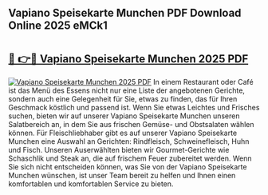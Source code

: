 ## Vapiano Speisekarte Munchen PDF Download Online 2025 eMCk1

# <h2><a href="http://gce7jx.nevu.top/?p=Vapiano+Speisekarte+Munchen">🔗 👉🔴 Vapiano Speisekarte Munchen 2025 PDF</a></h2>

[![Vapiano Speisekarte Munchen 2025 PDF](https://i.imgur.com/dBaPXMq.png)](http://gce7jx.nevu.top/?p=Vapiano+Speisekarte+Munchen)
In einem Restaurant oder Café ist das Menü des Essens nicht nur eine Liste der angebotenen Gerichte, sondern auch eine Gelegenheit für Sie, etwas zu finden, das für Ihren Geschmack köstlich und passend ist. Wenn Sie etwas Leichtes und Frisches suchen, bieten wir auf unserer Vapiano Speisekarte Munchen unseren Salatbereich an, in dem Sie aus frischen Gemüse- und Obstsalaten wählen können. Für Fleischliebhaber gibt es auf unserer Vapiano Speisekarte Munchen eine Auswahl an Gerichten: Rindfleisch, Schweinefleisch, Huhn und Fisch. Unseren Auserwählten bieten wir Gourmet-Gerichte wie Schaschlik und Steak an, die auf frischem Feuer zubereitet werden. Wenn Sie sich nicht entscheiden können, was Sie von der Vapiano Speisekarte Munchen wünschen, ist unser Team bereit zu helfen und Ihnen einen komfortablen und komfortablen Service zu bieten.
